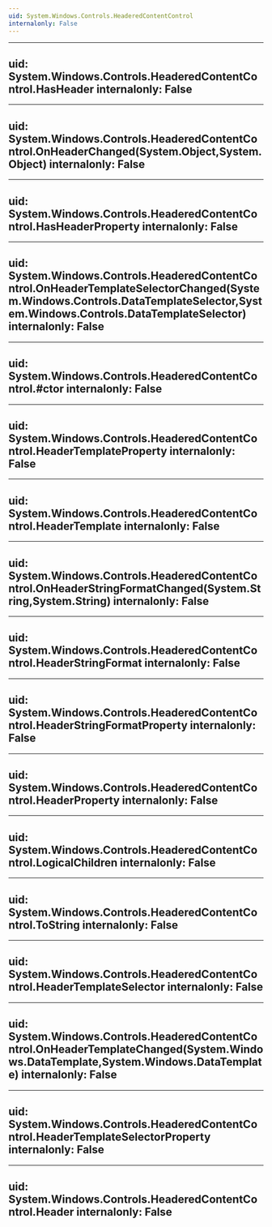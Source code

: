 ```yaml
---
uid: System.Windows.Controls.HeaderedContentControl
internalonly: False
---
```


---
uid: System.Windows.Controls.HeaderedContentControl.HasHeader
internalonly: False
---

---
uid: System.Windows.Controls.HeaderedContentControl.OnHeaderChanged(System.Object,System.Object)
internalonly: False
---

---
uid: System.Windows.Controls.HeaderedContentControl.HasHeaderProperty
internalonly: False
---

---
uid: System.Windows.Controls.HeaderedContentControl.OnHeaderTemplateSelectorChanged(System.Windows.Controls.DataTemplateSelector,System.Windows.Controls.DataTemplateSelector)
internalonly: False
---

---
uid: System.Windows.Controls.HeaderedContentControl.#ctor
internalonly: False
---

---
uid: System.Windows.Controls.HeaderedContentControl.HeaderTemplateProperty
internalonly: False
---

---
uid: System.Windows.Controls.HeaderedContentControl.HeaderTemplate
internalonly: False
---

---
uid: System.Windows.Controls.HeaderedContentControl.OnHeaderStringFormatChanged(System.String,System.String)
internalonly: False
---

---
uid: System.Windows.Controls.HeaderedContentControl.HeaderStringFormat
internalonly: False
---

---
uid: System.Windows.Controls.HeaderedContentControl.HeaderStringFormatProperty
internalonly: False
---

---
uid: System.Windows.Controls.HeaderedContentControl.HeaderProperty
internalonly: False
---

---
uid: System.Windows.Controls.HeaderedContentControl.LogicalChildren
internalonly: False
---

---
uid: System.Windows.Controls.HeaderedContentControl.ToString
internalonly: False
---

---
uid: System.Windows.Controls.HeaderedContentControl.HeaderTemplateSelector
internalonly: False
---

---
uid: System.Windows.Controls.HeaderedContentControl.OnHeaderTemplateChanged(System.Windows.DataTemplate,System.Windows.DataTemplate)
internalonly: False
---

---
uid: System.Windows.Controls.HeaderedContentControl.HeaderTemplateSelectorProperty
internalonly: False
---

---
uid: System.Windows.Controls.HeaderedContentControl.Header
internalonly: False
---
